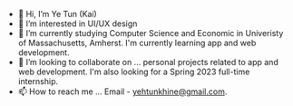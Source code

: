 - 👋 Hi, I’m Ye Tun (Kai)
- 👀 I’m interested in UI/UX design
- 🌱 I’m currently studying Computer Science and Economic in Univeristy of Massachusetts, Amherst.
      I'm currently learning app and web development.
- 💞️ I’m looking to collaborate on ... personal projects related to app and web development.
      I'm also looking for a Spring 2023 full-time internship.
- 📫 How to reach me ... Email - yehtunkhine@gmail.com.

<!---
yehtunkhine/yehtunkhine is a ✨ special ✨ repository because its `README.md` (this file) appears on your GitHub profile.
You can click the Preview link to take a look at your changes.
--->
